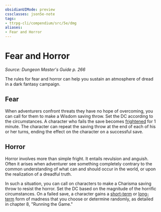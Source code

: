 ```yaml
---
obsidianUIMode: preview
cssclasses: json5e-note
tags:
- ttrpg-cli/compendium/src/5e/dmg
aliases:
- Fear and Horror
---
```

# Fear and Horror
*Source: Dungeon Master's Guide p. 266* 

The rules for fear and horror can help you sustain an atmosphere of dread in a dark fantasy campaign.

## Fear

When adventurers confront threats they have no hope of overcoming, you can call for them to make a Wisdom saving throw. Set the DC according to the circumstances. A character who fails the save becomes [frightened](/3-Mechanics/CLI/Rules/conditions.md#Frightened) for 1 minute. The character can repeat the saving throw at the end of each of his or her turns, ending the effect on the character on a successful save.

## Horror

Horror involves more than simple fright. It entails revulsion and anguish. Often it arises when adventurer see something completely contrary to the common understanding of what can and should occur in the world, or upon the realization of a dreadful truth.

In such a situation, you can call on characters to make a Charisma saving throw to resist the horror. Set the DC based on the magnitude of the horrific circumstances. On a failed save, a character gains a [short-term](/3-Mechanics/CLI/Compendium/tables/short-term-madness.md) or [long-term](/3-Mechanics/CLI/Compendium/tables/long-term-madness.md) form of madness that you choose or determine randomly, as detailed in chapter 8, "Running the Game."